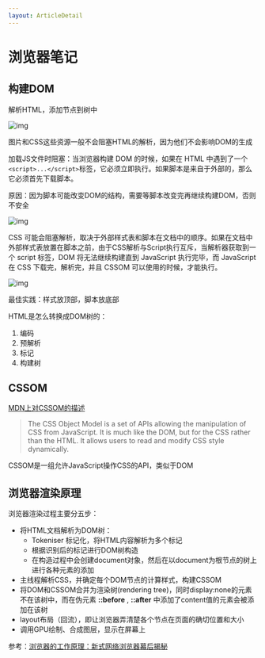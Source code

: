 ```yaml
---
layout: ArticleDetail
---
```


# 浏览器笔记

## 构建DOM

解析HTML，添加节点到树中

![img](http://p0.qhimg.com/t01e1ff266d0b355d62.gif)

图片和CSS这些资源一般不会阻塞HTML的解析，因为他们不会影响DOM的生成

加载JS文件时阻塞：当浏览器构建 DOM 的时候，如果在 HTML 中遇到了一个 `<script>...</script>`标签，它必须立即执行。如果脚本是来自于外部的，那么它必须首先下载脚本。

原因：因为脚本可能改变DOM的结构，需要等脚本改变完再继续构建DOM，否则不安全

![img](http://p0.qhimg.com/t01e3b5f9d1aaa24fea.gif)

CSS 可能会阻塞解析，取决于外部样式表和脚本在文档中的顺序。如果在文档中外部样式表放置在脚本之前，由于CSS解析与Script执行互斥，当解析器获取到一个 script 标签，DOM 将无法继续构建直到 JavaScript 执行完毕，而 JavaScript 在 CSS 下载完，解析完，并且 CSSOM 可以使用的时候，才能执行。

![img](http://p0.qhimg.com/t011e23f55c658b7ba2.png)

最佳实践：样式放顶部，脚本放底部

HTML是怎么转换成DOM树的：

1. 编码
2. 预解析
3. 标记
4. 构建树



## CSSOM

[MDN上对CSSOM的描述](https://developer.mozilla.org/en-US/docs/Web/API/CSS_Object_Model)

> The CSS Object Model is a set of APIs allowing the manipulation of CSS from JavaScript. It is much like the DOM, but for the CSS rather than the HTML. It allows users to read and modify CSS style dynamically.

CSSOM是一组允许JavaScript操作CSS的API，类似于DOM



## 浏览器渲染原理

浏览器渲染过程主要分五步：

- 将HTML文档解析为DOM树：
  - Tokeniser 标记化，将HTML内容解析为多个标记
  - 根据识别后的标记进行DOM树构造
  - 在构造过程中会创建document对象，然后在以document为根节点的树上进行各种元素的添加
- 主线程解析CSS，并确定每个DOM节点的计算样式，构建CSSOM
- 将DOM和CSSOM合并为渲染树(rendering tree)，同时display:none的元素不在该树中，而在伪元素 **::before** , **::after** 中添加了content值的元素会被添加在该树
- layout布局（回流），即让浏览器弄清楚各个节点在页面的确切位置和大小
- 调用GPU绘制、合成图层，显示在屏幕上

参考：[浏览器的工作原理：新式网络浏览器幕后揭秘](https://www.html5rocks.com/zh/tutorials/internals/howbrowserswork/)

